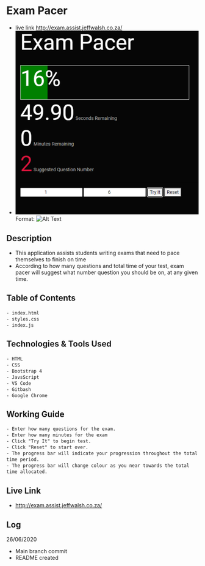 # Exam Pacer
 - live link http://exam.assist.jeffwalsh.co.za/
 - ![EXAM PACER RENDER](/render.PNG)
Format: ![Alt Text](url)
 
 ## Description
 - This application assists students writing exams that need to pace themselves to finish on time
 - According to how many questions and total time of your test, exam pacer will suggest what number question you should be on, at any given time.
 
## Table of Contents
``` 
- index.html
- styles.css
- index.js
```
    
## Technologies & Tools Used

``` 
- HTML
- CSS
- Bootstrap 4
- JavsScript
- VS Code
- Gitbash
- Google Chrome
```
    
## Working Guide
  
 ``` 
- Enter how many questions for the exam.
- Enter how many minutes for the exam
- Click "Try It" to begin test.
- Click "Reset" to start over.
- The progress bar will indicate your progression throughout the total time period.
- The progress bar will change colour as you near towards the total time allocated.

```
     
## Live Link

- http://exam.assist.jeffwalsh.co.za/
  
 ## Log
 26/06/2020
 
- Main branch commit
- README created




  
 
 
  
 
 
